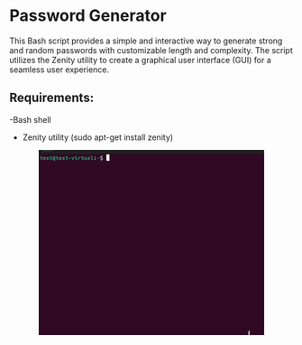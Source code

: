 
# Password Generator
This Bash script provides a simple and interactive way to generate strong and random passwords with customizable length and complexity. The script utilizes the Zenity utility to create a graphical user interface (GUI) for a seamless user experience. 

## Requirements: 
-Bash shell 
- Zenity utility (sudo apt-get install zenity)

  
<p align="center">
  <img src="https://github.com/chrysostomos997/Bash-Scripting/blob/af0701e25fe7d9eff92c35a2abb5c1ee7a227a4b/Password%20Generator/Password_Generator.gif" alt="your-image-description" width="400" />
</p>
